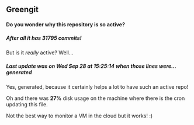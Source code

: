 ## Greengit

#### Do you wonder why this repository is so active?

##### After all it has 31795 commits!

But is it *really* active? Well...

##### Last update was on Wed Sep 28 at 15:25:14 when those lines were... generated

Yes, generated, because it certainly helps a lot to have such an active repo!

Oh and there was **27%** disk usage on the machine
where there is the cron updating this file.

Not the best way to monitor a VM in the cloud but it works! :)
